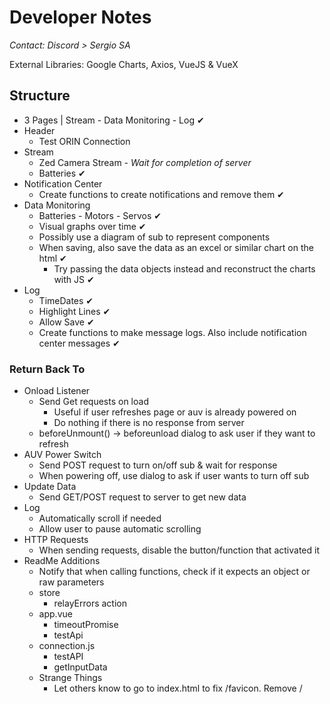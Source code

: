# Developer Notes

_Contact: Discord > Sergio SA_

External Libraries: Google Charts, Axios, VueJS & VueX

## Structure

- 3 Pages | Stream - Data Monitoring - Log ✔
- Header 
  - Test ORIN Connection
- Stream
  - Zed Camera Stream - _Wait for completion of server_
  - Batteries ✔
- Notification Center
  - Create functions to create notifications and remove them ✔
- Data Monitoring
  - Batteries - Motors - Servos ✔
  - Visual graphs over time ✔
  - Possibly use a diagram of sub to represent components
  - When saving, also save the data as an excel or similar chart on the html ✔
    - Try passing the data objects instead and reconstruct the charts with JS ✔
- Log
  - TimeDates ✔
  - Highlight Lines ✔
  - Allow Save ✔
  - Create functions to make message logs. Also include notification center messages ✔

### Return Back To

- Onload Listener 
  - Send Get requests on load
    - Useful if user refreshes page or auv is already powered on
    - Do nothing if there is no response from server
  - beforeUnmount() -> beforeunload dialog to ask user if they want to refresh
- AUV Power Switch
    - Send POST request to turn on/off sub & wait for response
    - When powering off, use dialog to ask if user wants to turn off sub
- Update Data
  - Send GET/POST request to server to get new data
- Log
  - Automatically scroll if needed
  - Allow user to pause automatic scrolling
- HTTP Requests
  - When sending requests, disable the button/function that activated it
- ReadMe Additions
  - Notify that when calling functions, check if it expects an object or raw parameters
  - store
    - relayErrors action
  - app.vue
    - timeoutPromise
    - testApi
  - connection.js
    - testAPI
    - getInputData
  - Strange Things
    - Let others know to go to index.html to fix /favicon. Remove /

